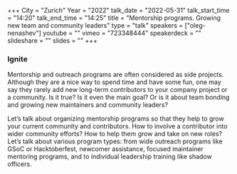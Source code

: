 +++
City = "Zurich"
Year = "2022"
talk_date = "2022-05-31"
talk_start_time = "14:20"
talk_end_time = "14:25"
title = "Mentorship programs. Growing new team and community leaders"
type = "talk"
speakers = ["oleg-nenashev"]
youtube = ""
vimeo = "723348444"
speakerdeck = ""
slideshare = ""
slides = ""
+++

### Ignite

Mentorship and outreach programs are often considered as side projects. Although they are a nice way to spend time and have some fun, one may say they rarely add new long-term contributors to your company project or a community. Is it true? Is it even the main goal? Or is it about team bonding and growing new maintainers and community leaders?

Let’s talk about organizing mentorship programs so that they help to grow your current community and contributors. How to involve a contributor into wider community efforts? How to help them grow and take on new roles? Let’s talk about various program types: from wide outreach programs like GSoC or Hacktoberfest, newcomer assistance, focused maintainer mentoring programs, and to individual leadership training like shadow officers.
